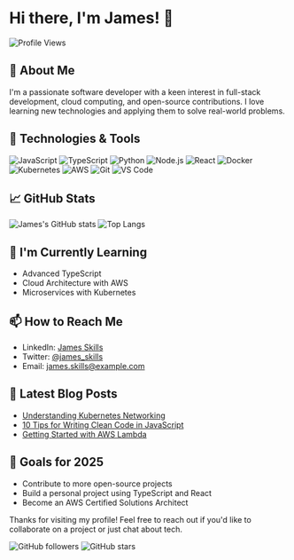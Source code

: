 # Hi there, I'm James! 👋

![Profile Views](https://komarev.com/ghpvc/?username=james-skills&color=blue)

## 🚀 About Me

I'm a passionate software developer with a keen interest in full-stack development, cloud computing, and open-source contributions. I love learning new technologies and applying them to solve real-world problems.

## 🔧 Technologies & Tools

![JavaScript](https://img.shields.io/badge/-JavaScript-F7DF1E?style=flat-square&logo=javascript&logoColor=black)
![TypeScript](https://img.shields.io/badge/-TypeScript-3178C6?style=flat-square&logo=typescript&logoColor=white)
![Python](https://img.shields.io/badge/-Python-3776AB?style=flat-square&logo=python&logoColor=white)
![Node.js](https://img.shields.io/badge/-Node.js-339933?style=flat-square&logo=node.js&logoColor=white)
![React](https://img.shields.io/badge/-React-61DAFB?style=flat-square&logo=react&logoColor=black)
![Docker](https://img.shields.io/badge/-Docker-2496ED?style=flat-square&logo=docker&logoColor=white)
![Kubernetes](https://img.shields.io/badge/-Kubernetes-326CE5?style=flat-square&logo=kubernetes&logoColor=white)
![AWS](https://img.shields.io/badge/-AWS-232F3E?style=flat-square&logo=amazon-aws&logoColor=white)
![Git](https://img.shields.io/badge/-Git-F05032?style=flat-square&logo=git&logoColor=white)
![VS Code](https://img.shields.io/badge/-VS%20Code-007ACC?style=flat-square&logo=visual-studio-code&logoColor=white)

## 📈 GitHub Stats

![James's GitHub stats](https://github-readme-stats.vercel.app/api?username=james-skills&show_icons=true&theme=radical)
![Top Langs](https://github-readme-stats.vercel.app/api/top-langs/?username=james-skills&layout=compact&theme=radical)

## 🌱 I'm Currently Learning

- Advanced TypeScript
- Cloud Architecture with AWS
- Microservices with Kubernetes

## 📫 How to Reach Me

- LinkedIn: [James Skills](https://www.linkedin.com/in/james-skills/)
- Twitter: [@james_skills](https://twitter.com/james_skills)
- Email: james.skills@example.com

## 📝 Latest Blog Posts

<!-- BLOG-POST-LIST:START -->
- [Understanding Kubernetes Networking](https://medium.com/@james-skills/understanding-kubernetes-networking)
- [10 Tips for Writing Clean Code in JavaScript](https://medium.com/@james-skills/10-tips-for-writing-clean-code-in-javascript)
- [Getting Started with AWS Lambda](https://medium.com/@james-skills/getting-started-with-aws-lambda)
<!-- BLOG-POST-LIST:END -->

## 🎯 Goals for 2025

- Contribute to more open-source projects
- Build a personal project using TypeScript and React
- Become an AWS Certified Solutions Architect

Thanks for visiting my profile! Feel free to reach out if you'd like to collaborate on a project or just chat about tech.

![GitHub followers](https://img.shields.io/github/followers/james-skills?label=Follow&style=social)
![GitHub stars](https://img.shields.io/github/stars/james-skills?style=social)